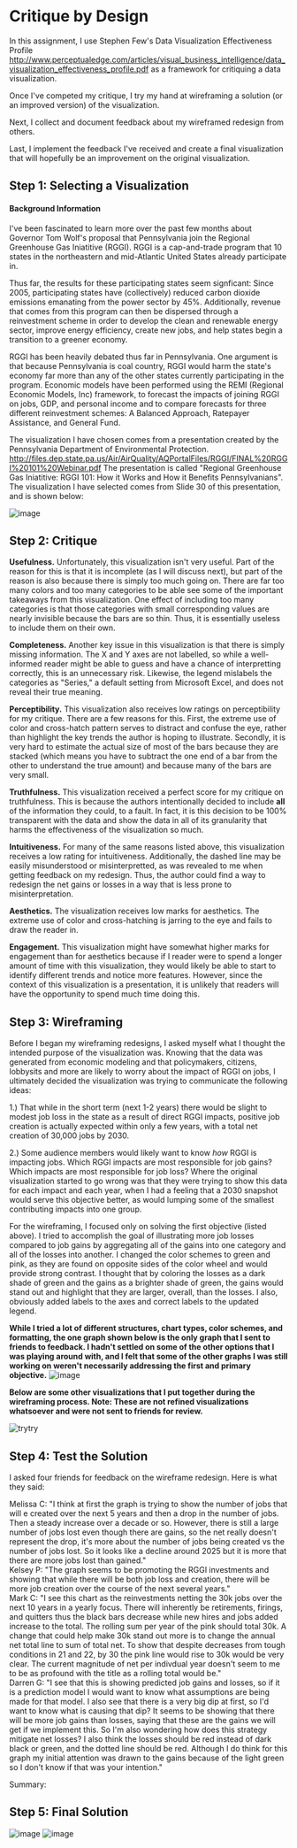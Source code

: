 # Critique by Design
In this assignment, I use Stephen Few's Data Visualization Effectiveness Profile http://www.perceptualedge.com/articles/visual_business_intelligence/data_visualization_effectiveness_profile.pdf as a framework for critiquing a data visualization.

Once I've competed my critique, I try my hand at wireframing a solution (or an improved version) of the visualization.

Next, I collect and document feedback about my wireframed redesign from others.

Last, I implement the feedback I've received and create a final visualization that will hopefully be an improvement on the original visualization.

## Step 1: Selecting a Visualization

#### Background Information
I've been fascinated to learn more over the past few months about Governor Tom Wolf's proposal that Pennsylvania join the Regional Greenhouse Gas Iniatitive (RGGI). RGGI is a cap-and-trade program that 10 states in the northeastern and mid-Atlantic United States already participate in.

Thus far, the results for these participating states seem signficant: Since 2005, participating states have (collectively) reduced carbon dioxide emissions emanating from the power sector by 45%. Additionally, revenue that comes from this program can then be dispersed through a reinvestment scheme in order to develop the clean and renewable energy sector, improve energy efficiency, create new jobs, and help states begin a transition to a greener economy.

RGGI has been heavily debated thus far in Pennsylvania. One argument is that because Pennsylvania is coal country, RGGI would harm the state's economy far more than any of the other states currently participating in the program. Economic models have been performed using the REMI (Regional Economic Models, Inc) framework, to forecast the impacts of joining RGGI on jobs, GDP, and personal income and to compare forecasts for three different reinvestment schemes: A Balanced Approach, Ratepayer Assistance, and General Fund.

The visualization I have chosen comes from a presentation created by the Pennsylvania Department of Environmental Protection. http://files.dep.state.pa.us/Air/AirQuality/AQPortalFiles/RGGI/FINAL%20RGGI%20101%20Webinar.pdf The presentation is called "Regional Greenhouse Gas Iniatitive: RGGI 101: How it Works and How it Benefits Pennsylvanians". The visualization I have selected comes from Slide 30 of this presentation, and is shown below: 

![image](https://user-images.githubusercontent.com/70919897/94050289-0e9f3480-fda4-11ea-9851-70b230017bbd.png)

## Step 2: Critique
**Usefulness.**
Unfortunately, this visualization isn't very useful. Part of the reason for this is that it is incomplete (as I will discuss next), but part of the reason is also because there is simply too much going on. There are far too many colors and too many categories to be able see some of the important takeaways from this visualization. One effect of including too many categories is that those categories with small corresponding values are nearly invisible because the bars are so thin. Thus, it is essentially useless to include them on their own.

**Completeness.**
Another key issue in this visualization is that there is simply missing information. The X and Y axes are not labelled, so while a well-informed reader might be able to guess and have a chance of interpretting correctly, this is an unnecessary risk. Likewise, the legend mislabels the categories as "Series," a default setting from Microsoft Excel, and does not reveal their true meaning.

**Perceptibility.**
This visualization also receives low ratings on perceptibility for my critique. There are a few reasons for this. First, the extreme use of color and cross-hatch pattern serves to distract and confuse the eye, rather than highlight the key trends the author is hoping to illustrate. Secondly, it is very hard to estimate the actual size of most of the bars because they are stacked (which means you have to subtract the one end of a bar from the other to understand the true amount) and because many of the bars are very small.

**Truthfulness.**
This visualization received a perfect score for my critique on truthfulness. This is because the authors intentionally decided to include **all** of the information they could, to a fault. In fact, it is this decision to be 100% transparent with the data and show the data in all of its granularity that harms the effectiveness of the visualization so much.

**Intuitiveness.**
For many of the same reasons listed above, this visualization receives a low rating for intuitiveness. Additionally, the dashed line may be easily misunderstood or misinterpretted, as was revealed to me when getting feedback on my redesign. Thus, the author could find a way to redesign the net gains or losses in a way that is less prone to misinterpretation.

**Aesthetics.**
The visualization receives low marks for aesthetics. The extreme use of color and cross-hatching is jarring to the eye and fails to draw the reader in.

**Engagement.**
This visualization might have somewhat higher marks for engagement than for aesthetics because if I reader were to spend a longer amount of time with this visualization, they would likely be able to start to identify different trends and notice more features. However, since the context of this visualization is a presentation, it is unlikely that readers will have the opportunity to spend much time doing this.

## Step 3: Wireframing
Before I began my wireframing redesigns, I asked myself what I thought the intended purpose of the visualization was. Knowing that the data was generated from economic modeling and that policymakers, citizens, lobbysits and more are likely to worry about the impact of RGGI on jobs, I ultimately decided the visualization was trying to communicate the following ideas:

1.) That while in the short term (next 1-2 years) there would be slight to modest job loss in the state as a result of direct RGGI impacts, positive job creation is actually expected within only a few years, with a total net creation of 30,000 jobs by 2030.

2.) Some audience members would likely want to know *how* RGGI is impacting jobs. Which RGGI impacts are most responsible for job gains? Which impacts are most responsible for job loss? Where the original visualization started to go wrong was that they were trying to show this data for each impact and each year, when I had a feeling that a 2030 snapshot would serve this objective better, as would lumping some of the smallest contributing impacts into one group.

For the wireframing, I focused only on solving the first objective (listed above). I tried to accomplish the goal of illustrating more job losses compared to job gains by aggregating all of the gains into one category and all of the losses into another. I changed the color schemes to green and pink, as they are found on opposite sides of the color wheel and would provide strong contrast. I thought that by coloring the losses as a dark shade of green and the gains as a brighter shade of green, the gains would stand out and highlight that they are larger, overall, than the losses. I also, obviously added labels to the axes and correct labels to the updated legend.

**While I tried a lot of different structures, chart types, color schemes, and formatting, the one graph shown below is the only graph that I sent to friends to feedback. I hadn't settled on some of the other options that I was playing around with, and I felt that some of the other graphs I was still working on weren't necessarily addressing the first and primary objective.**
![image](https://user-images.githubusercontent.com/70919897/94087030-af104b80-fdda-11ea-9c12-3e1944df1aa2.png)

**Below are some other visualizations that I put together during the wireframing process. Note: These are not refined visualizations whatsoever and were not sent to friends for review.**

![trytry](https://user-images.githubusercontent.com/70919897/94090971-07e4e180-fde5-11ea-97db-f197dea0eb58.jpg)


## Step 4: Test the Solution

I asked four friends for feedback on the wireframe redesign. Here is what they said:

<div class="bg-blue-light mb-2">
Melissa C: "I think at first the graph is trying to show the number of jobs that will e created over the next 5 years and then a drop in the number of jobs. Then a steady increase over a decade or so. However, there is still a large number of jobs lost even though there are gains, so the net really doesn't represent the drop, it's more about the number of jobs being created vs the number of jobs lost. So it looks like a decline around 2025 but it is more that there are more jobs lost than gained."
</div>

<div class="bg-green-light mb-2">
Kelsey P: "The graph seems to be promoting the RGGI investments and showing that while there will be both job loss and creation, there will be more job creation over the course of the next several years."
</div>

<div class="bg-blue-light mb-2">
Mark C: "I see this chart as the reinvestments netting the 30k jobs over the next 10 years in a yearly focus. There will inherently be retirements, firings, and quitters thus the black bars decrease while new hires and jobs added increase to the total. The rolling sum per year of the pink should total 30k. A change that could help make 30k stand out more is to change the annual net total line to sum of total net. To show that despite decreases from tough conditions in 21 and 22, by 30 the pink line would rise to 30k would be very clear. The current magnitude of net per indivdual year doesn't seem to me to be as profound with the title as a rolling total would be."
</div>

<div class="bg-green-light mb-2">
Darren G: "I see that this is showing predicted job gains and losses, so if it is a prediction model I would want to know what assumptions are being made for that model. I also see that there is a very big dip at first, so I'd want to know what is causing that dip? It seems to be showing that there will be more job gains than losses, saying that these are the gains we will get if we implement this. So I'm also wondering how does this strategy mitigate net losses? I also think the losses should be red instead of dark black or green, and the dotted line should be red. Although I do think for this graph my initial attention was drawn to the gains because of the light green so I don't know if that was your intention."
</div>

Summary:

## Step 5: Final Solution
![image](https://user-images.githubusercontent.com/70919897/94062212-62b21500-fdb4-11ea-811e-64c2b4a1bf4c.png)
![image](https://user-images.githubusercontent.com/70919897/94062375-95f4a400-fdb4-11ea-8447-99909bd9c694.png)

